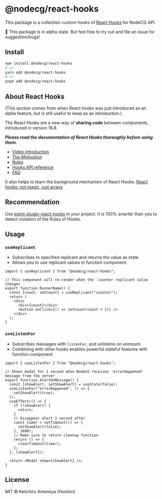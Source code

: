 # @nodecg/react-hooks

This package is a collection custom hooks of [React Hooks](https://reactjs.org/docs/hooks-intro.html) for NodeCG API.

🚨 This package is in alpha state. But feel free to try out and file an issue for suggestion/bugs!

## Install

```sh
npm install @nodecg/react-hooks
# or
yarn add @nodecg/react-hooks
# or
pnpm add @nodecg/react-hooks
```

## About React Hooks

(This section comes from when React hooks was just introduced as an alpha feature, but is still useful to keep as an introduction.)

The React Hooks are a new way of **sharing code** between components, introduced in version 16.8.

**_Please read the documentation of React Hooks thoroughly before using them._**

- [Video introduction](https://youtu.be/dpw9EHDh2bM)
- [The Motivation](https://reactjs.org/docs/hooks-intro.html#motivation)
- [Rules](https://reactjs.org/docs/hooks-rules.html)
- [Hooks API reference](https://reactjs.org/docs/hooks-reference.html)
- [FAQ](https://reactjs.org/docs/hooks-faq.html)

It also helps to learn the background mechanism of React Hooks.
[React hooks: not magic, just arrays](https://medium.com/@ryardley/react-hooks-not-magic-just-arrays-cd4f1857236e)

## Recommendation

Use [eslint-plugin-react-hooks](https://www.npmjs.com/package/eslint-plugin-react-hooks) in your project. It is 100% smarter than you to detect violation of the Rules of Hooks.

## Usage

### `useReplicant`

- Subscribes to specified replicant and returns the value as state.
- Allows you to use replicant values in function component.

```tsx
import { useReplicant } from "@nodecg/react-hooks";

// This component will re-render when the `counter replicant value changes
export function RunnerName() {
  const [count, setCount] = useReplicant("counter");
  return (
    <div>
      <div>{count}</div>
      <button onClick={() => setCount(count + 1)} />
    </div>
  );
}
```

### `useListenFor`

- Subscribes messages with `listenFor`, and unlistens on unmount.
- Combining with other hooks enables powerful stateful features with function component

```tsx
import { useListenFor } from "@nodecg/react-hooks";

// Shows modal for 1 second when NodeCG receives 'errorHappened' message from the server
export function AlertOnMessage() {
  const [showAlert, setShowAlert] = useState(false);
  useListenFor("errorHappened", () => {
    setShowAlert(true);
  });
  useEffect(() => {
    if (!showAlert) {
      return;
    }
    // Disappear alert 1 second after
    const timer = setTimeout(() => {
      setShowAlert(false);
    }, 1000);
    // Make sure to return cleanup function
    return () => {
      clearTimeout(timer);
    };
  }, [showAlert]);

  return <Modal show={showAlert} />;
}
```

## License

MIT &copy; Keiichiro Amemiya (Hoishin)
